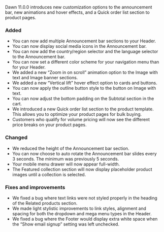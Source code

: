 Dawn 11.0.0 introduces new customization options to the announcement bar, new animations and hover effects, and a Quick order list section to product pages.

### Added
- You can now add multiple Announcement bar sections to your Header.
- You can now display social media icons in the Announcement bar.
- You can now add the country/region selector and the language selector to the Announcement bar.
- You can now set a different color scheme for your navigation menu than for your Header.
- We added a new “Zoom in on scroll” animation option to the Image with text and Image banner sections.
- We added a new “Vertical lift” hover effect option to cards and buttons.
- You can now apply the outline button style to the button on Image with text.
- You can now adjust the bottom padding on the Subtotal section in the cart.
- We introduced a new Quick order list section to the product template. This allows you to optimize your product pages for bulk buying.
- Customers who qualify for volume pricing will now see the different price breaks on your product pages.

### Changed
- We reduced the height of the Announcement bar section.
- You can now choose to auto rotate the Announcement bar slides every 3 seconds. The minimum was previously 5 seconds.
- Your mobile menu drawer will now appear full-width.
- The Featured collection section will now display placeholder product images until a collection is selected.

### Fixes and improvements
- We fixed a bug where text links were not styled properly in the heading of the Related products section.
- We made light stylistic improvements to link styles, alignment and spacing for both the dropdown and mega menu types in the Header.
- We fixed a bug where the Footer would display extra white space when the “Show email signup” setting was left unchecked.
